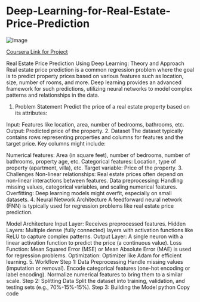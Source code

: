 # Deep-Learning-for-Real-Estate-Price-Prediction

![Image](https://github.com/user-attachments/assets/a29fef63-6298-489b-924b-326922a0e4ce)

[Coursera Link for Project](https://www.coursera.org/programs/data-science-elective-batch-of-2026-f30yc/projects/deep-learning-for-real-estate-price-prediction?source=search)

Real Estate Price Prediction Using Deep Learning: Theory and Approach
Real estate price prediction is a common regression problem where the goal is to predict property prices based on various features such as location, size, number of rooms, and more. Deep learning provides an advanced framework for such predictions, utilizing neural networks to model complex patterns and relationships in the data.

1. Problem Statement
Predict the price of a real estate property based on its attributes:

Input: Features like location, area, number of bedrooms, bathrooms, etc.
Output: Predicted price of the property.
2. Dataset
The dataset typically contains rows representing properties and columns for features and the target price. Key columns might include:

Numerical features: Area (in square feet), number of bedrooms, number of bathrooms, property age, etc.
Categorical features: Location, type of property (apartment, villa), etc.
Target variable: Price of the property.
3. Challenges
Non-linear relationships: Real estate prices often depend on non-linear interactions between features.
Data preprocessing: Handling missing values, categorical variables, and scaling numerical features.
Overfitting: Deep learning models might overfit, especially on small datasets.
4. Neural Network Architecture
A feedforward neural network (FNN) is typically used for regression problems like real estate price prediction.

Model Architecture
Input Layer:
Receives preprocessed features.
Hidden Layers:
Multiple dense (fully connected) layers with activation functions like ReLU to capture complex patterns.
Output Layer:
A single neuron with a linear activation function to predict the price (a continuous value).
Loss Function:
Mean Squared Error (MSE) or Mean Absolute Error (MAE) is used for regression problems.
Optimization:
Optimizer like Adam for efficient learning.
5. Workflow
Step 1: Data Preprocessing
Handle missing values (imputation or removal).
Encode categorical features (one-hot encoding or label encoding).
Normalize numerical features to bring them to a similar scale.
Step 2: Splitting Data
Split the dataset into training, validation, and testing sets (e.g., 70%-15%-15%).
Step 3: Building the Model
python
Copy code
